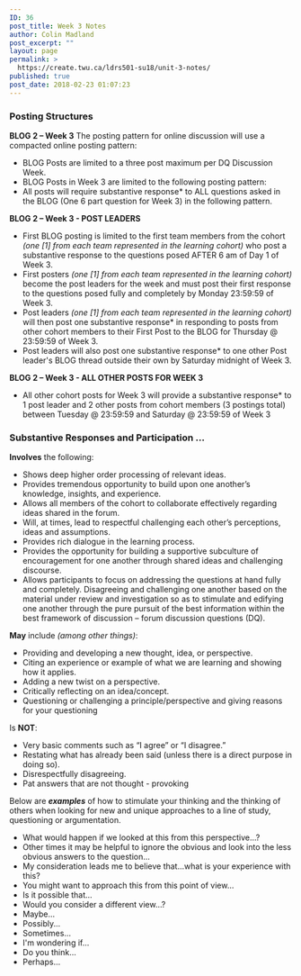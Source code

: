 ```yaml
---
ID: 36
post_title: Week 3 Notes
author: Colin Madland
post_excerpt: ""
layout: page
permalink: >
  https://create.twu.ca/ldrs501-su18/unit-3-notes/
published: true
post_date: 2018-02-23 01:07:23
---
```

<h3>Posting Structures</h3>

<strong>BLOG 2 – Week 3</strong> The posting pattern for online discussion will use a compacted online posting pattern:

<ul>
<li>BLOG Posts are limited to a three post maximum per DQ Discussion Week.</li>
<li>BLOG Posts in Week 3 are limited to the following posting pattern:</li>
<li>All posts will require substantive response* to ALL questions asked in the BLOG (One 6 part question for Week 3) in the following pattern.</li>
</ul>

<strong>BLOG 2 – Week 3 - POST LEADERS</strong>

<ul>
<li>First BLOG posting is limited to the first team members from the cohort <em>(one [1] from each team represented in the learning cohort)</em> who post a substantive response to the questions posed AFTER 6 am of Day 1 of Week 3.</li>
<li>First posters <em>(one [1] from each team represented in the learning cohort)</em> become the post leaders for the week and must post their first response to the questions posed fully and completely by Monday 23:59:59 of Week 3.</li>
<li>Post leaders <em>(one [1] from each team represented in the learning cohort)</em> will then post one substantive response* in responding to posts from other cohort members to their First Post to the BLOG for Thursday @ 23:59:59 of Week 3.</li>
<li>Post leaders will also post one substantive response* to one other Post leader's BLOG thread outside their own by Saturday midnight of Week 3.</li>
</ul>

<strong>BLOG 2 – Week 3 - ALL OTHER POSTS FOR WEEK 3</strong>

<ul>
<li>All other cohort posts for Week 3 will provide a substantive response* to 1 post leader and 2 other posts from cohort members (3 postings total) between Tuesday @ 23:59:59 and Saturday @ 23:59:59 of Week 3</li>
</ul>

<h3>Substantive Responses and Participation  ...</h3>

<strong>Involves</strong> the following:

<ul>
<li>Shows deep higher order processing of relevant ideas.</li>
<li>Provides tremendous opportunity to build upon one another’s knowledge, insights, and experience.</li>
<li>Allows all members of the cohort to collaborate effectively regarding ideas shared in the forum.</li>
<li>Will, at times, lead to respectful challenging each other’s perceptions, ideas and assumptions.</li>
<li>Provides rich dialogue in the learning process.</li>
<li>Provides the opportunity for building a supportive subculture of encouragement for one another through shared ideas and challenging discourse.</li>
<li>Allows participants to focus on addressing the questions at hand fully and completely. Disagreeing and challenging one another based on the material under review and investigation so as to stimulate and edifying one another through the pure pursuit of the best information within the best framework of discussion – forum discussion questions (DQ).</li>
</ul>

<strong>May</strong> include <em>(among other things)</em>:

<ul>
<li>Providing and developing a new thought, idea, or perspective.</li>
<li>Citing an experience or example of what we are learning and showing how it applies.</li>
<li>Adding a new twist on a perspective.</li>
<li>Critically reflecting on an idea/concept.</li>
<li>Questioning or challenging a principle/perspective and giving reasons for your questioning</li>
</ul>

Is <strong>NOT</strong>:

<ul>
<li>Very basic comments such as “I agree” or “I disagree.”</li>
<li>Restating what has already been said (unless there is a direct purpose in doing so).</li>
<li>Disrespectfully disagreeing.</li>
<li>Pat answers that are not thought - provoking</li>
</ul>

Below are <em><strong>examples</strong></em> of how to stimulate your thinking and the thinking of others when looking for new and unique approaches to a line of study, questioning or argumentation.

<ul>
<li>What would happen if we looked at this from this perspective...?</li>
<li>Other times it may be helpful to ignore the obvious and look into the less obvious answers to the question...</li>
<li>My consideration leads me to believe that...what is your experience with this?</li>
<li>You might want to approach this from this point of view...</li>
<li>Is it possible that...</li>
<li>Would you consider a different view...?</li>
<li>Maybe...</li>
<li>Possibly...</li>
<li>Sometimes...</li>
<li>I'm wondering if...</li>
<li>Do you think...</li>
<li>Perhaps…</li>
</ul>